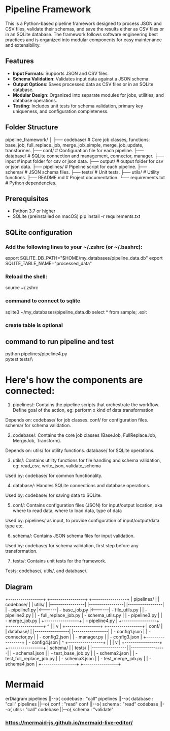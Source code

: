 # Pipeline Framework

This is a Python-based pipeline framework designed to process JSON and CSV files, validate their schemas, and save the results either as CSV files or in an SQLite database. The framework follows software engineering best practices and is organized into modular components for easy maintenance and extensibility.

## Features
- **Input Formats**: Supports JSON and CSV files.
- **Schema Validation**: Validates input data against a JSON schema.
- **Output Options**: Saves processed data as CSV files or in an SQLite database.
- **Modular Design**: Organized into separate modules for jobs, utilities, and database operations.
- **Testing**: Includes unit tests for schema validation, primary key uniqueness, and configuration completeness.

## Folder Structure
pipeline_framework/
│
├── codebase/ # Core job classes, functions: base_job, full_replace_job, merge_job_simple, merge_job_update, transformer. 
├── conf/ # Configuration file for each pipeline. 
├── database/ # SQLite connection and management, connector, manager. 
├── input # input folder for csv or json data. 
├── output/ # output folder for csv or json data. 
├── pipelines/ # Pipeline script for each pipeline. 
├── schema/ # JSON schema files. 
├── tests/ # Unit tests. 
├── utils/ # Utility functions. 
├── README.md # Project documentation. 
└── requirements.txt # Python dependencies. 

## Prerequisites
- Python 3.7 or higher
- SQLite (preinstalled on macOS)
pip install -r requirements.txt

## SQLite configuration
### Add the following lines to your ~/.zshrc (or ~/.bashrc):
export SQLITE_DB_PATH="$HOME/my_databases/pipeline_data.db"
export SQLITE_TABLE_NAME="processed_data"
### Reload the shell:
source ~/.zshrc
### command to connect to sqlite
sqlite3 ~/my_databases/pipeline_data.db
select * from sample;
.exit
### create table is optional

## command to run pipeline and test
python pipelines/pipeline4.py\
pytest tests/\



# Here's how the components are connected:

1. pipelines/: 
Contains the pipeline scripts that orchestrate the workflow.
Define goal of the action, eg: perform x kind of data transformation

Depends on:
codebase/ for job classes.
conf/ for configuration files.
schema/ for schema validation.

2. codebase/: 
Contains the core job classes (BaseJob, FullReplaceJob, MergeJob, Transform).

Depends on:
utils/ for utility functions.
database/ for SQLite operations.

3. utils/: 
Contains utility functions for file handling and schema validation, eg: read_csv, write_json, validate_schema

Used by:
codebase/ for common functionality.

4. database/: 
Handles SQLite connections and database operations.

Used by:
codebase/ for saving data to SQLite.

5. conf/: 
Contains configuration files (JSON) for input/output location, aka where to read data, where to load data, type of data

Used by:
pipelines/ as input, to provide configuration of input/output/data type etc.

6. schema/: 
Contains JSON schema files for input validation.

Used by:
codebase/ for schema validation, first step before any transformation.

7. tests/: 
Contains unit tests for the framework.

Tests:
codebase/, utils/, and database/.

## Diagram
+-----------------+       +-----------------+       +-----------------+
|   pipelines/    |       |    codebase/    |       |     utils/      |
|-----------------|       |-----------------|       |-----------------|
| - pipeline1.py  |<------| - base_job.py   |<------| - file_utils.py |
| - pipeline2.py  |       | - full_replace_job.py | - schema_utils.py |
| - pipeline3.py  |       | - merge_job.py  |       +-----------------+
| - pipeline4.py  |       +-----------------+
+-----------------+               ^
        |                         |
        v                         |
+-----------------+       +-----------------+
|     conf/       |       |   database/     |
|-----------------|       |-----------------|
| - config1.json  |       | - connector.py  |
| - config2.json  |       | - manager.py    |
| - config3.json  |       +-----------------+
| - config4.json  |               ^
+-----------------+               |
        |                         |
        v                         |
+-----------------+       +-----------------+
|    schema/      |       |     tests/      |
|-----------------|       |-----------------|
| - schema1.json  |       | - test_base_job.py |
| - schema2.json  |       | - test_full_replace_job.py |
| - schema3.json  |       | - test_merge_job.py |
| - schema4.json  |       +-----------------+
+-----------------+

# Mermaid
erDiagram
    pipelines ||--o{ codebase : "call"
    pipelines ||--o{ database : "call"
    pipelines ||--o{ conf : "read"
    conf ||--o{ schema : "read"
    codebase ||--o{ utils : "call"
    codebase ||--o{ schema : "validate"
### https://mermaid-js.github.io/mermaid-live-editor/